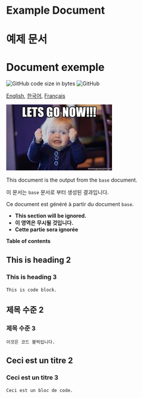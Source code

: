 <!---------------------------->
<!-- multilangual suffix: en, kr, fr  -->
<!---------------------------->

<!-- [en] -->
# Example Document
<!-- [kr] -->
# 예제 문서
<!-- [fr] -->
# Document exemple

<!-- [common] -->

![GitHub code size in bytes](https://img.shields.io/github/languages/code-size/ryul1206/multilingual-markdown.svg)
![GitHub](https://img.shields.io/github/license/ryul1206/multilingual-markdown.svg)

[English](example.en.md), [한국어](example.kr.md), [Français](example.fr.md)

![lets go now](lets-go-now.jpg)

<!-- [en] -->
This document is the output from the `base` document.
<!-- [kr] -->
이 문서는 `base` 문서로 부터 생성된 결과입니다.
<!-- [en] -->
Ce document est généré à partir du document `base`. 
<!-- [common] -->

<!-- [ignore] -->
- **This section will be ignored.**
- **이 영역은 무시될 것입니다.**
- **Cette partie sera ignorée**

<!-- [common] -->
**Table of contents**

<!-- [[ multilangual toc: level=2~3 ]] -->

<!-- [en] -->
## This is heading 2

### This is heading 3

```bash
This is code block.
```

<!-- [kr] -->
## 제목 수준 2

### 제목 수준 3

```bash
이것은 코드 블럭입니다.
```
<!-- [fr] -->
## Ceci est un titre 2

### Ceci est un titre 3

```bash
Ceci est un bloc de code.
```


